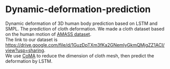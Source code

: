 # Dynamic-deformation-prediction
Dynamic deformation of 3D human body prediction based on LSTM and SMPL.
The prediction of cloth deformation.
We made a cloth dataset based on the human motion of [AMASS dataset](https://amass.is.tuebingen.mpg.de/).  
The link to our dataset is https://drive.google.com/file/d/1GuzDpTXm3fKa2GNemIyGkmQMjgZZ1ACI/view?usp=sharing.  
We use [CoMA](https://coma.is.tue.mpg.de/) to reduce the dimension of cloth mesh, then predict the deformation by LSTM.  
